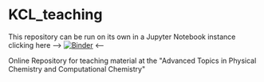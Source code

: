 # KCL_teaching
This repository can be run on its own in a Jupyter Notebook instance clicking here --> [![Binder](https://mybinder.org/badge_logo.svg)](https://mybinder.org/v2/gh/pedrojuanbj/KCL_teaching/master) <--

Online Repository for teaching material at the "Advanced Topics in Physical Chemistry and Computational Chemistry"





